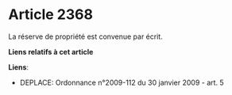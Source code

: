 # Article 2368

La réserve de propriété est convenue par écrit.

**Liens relatifs à cet article**

**Liens**:

  - DEPLACE: Ordonnance n°2009-112 du 30 janvier 2009 - art. 5
